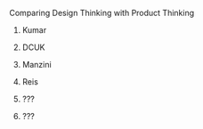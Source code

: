 Comparing Design Thinking with Product Thinking



1. Kumar

2. DCUK

3. Manzini





1. Reis

2. ???

3. ???